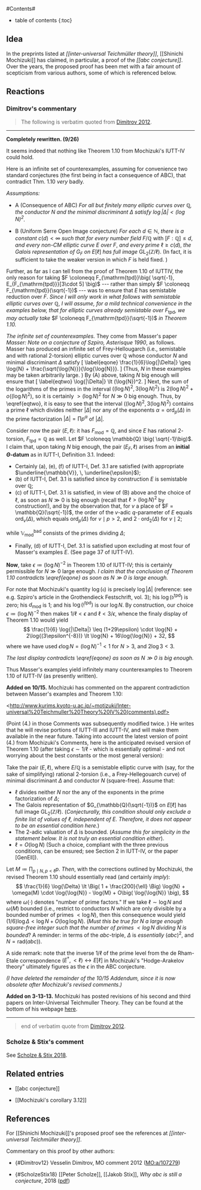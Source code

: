 
#Contents#
* table of contents
{:toc}

## Idea

In the preprints listed at _[[inter-universal Teichmüller theory]]_, [[Shinichi Mochizuki]] has claimed, in particular, a proof of the _[[abc conjecture]]_. Over the years, the proposed proof has been met with a fair amount of scepticism from various authors, some of which is referenced below.

## Reactions

### Dimitrov's commentary
  
> The following is verbatim quoted from [Dimitrov 2012](#Dimitrov12).

***

**Completely rewritten. (9/26)**

It seems indeed that nothing like Theorem 1.10 from Mochizuki's IUTT-IV could hold. 

Here is an infinite set of counterexamples, assuming for convenience two standard conjectures (the first being in fact a consequence of ABC), that contradict Thm. 1.10 *very* badly. 

*Assumptions:* 

- A (Consequence of ABC) *For all but finitely many elliptic curves over $\mathbb{Q}$, the conductor $N$ and the minimal discriminant $\Delta$ satisfy $\log{|\Delta|} \lt (\log{N})^2$.*

- B (Uniform Serre Open Image conjecture) *For each* $d \in \mathbb{N}$, *there is a constant* $c(d) \lt \infty$ *such that for every number field* $F/\mathbb{Q}$ with $[F:\mathbb{Q}] \leq d$, *and every
     non-CM elliptic curve* $E$ *over* $F$, *and every prime* $\ell \geq c(d)$, *the Galois representation of* $G_F$ *on* $E[\ell]$ *has full image* $\mathrm{GL}_2(\mathbb{Z}/{\ell})$. (In fact, it is sufficient to take the weaker version in which $F$ is held fixed. )

Further, as far as I can tell from the proof of Theorem 1.10 of IUTTIV, the only reason for taking $F \coloneqq F_{\mathrm{tpd}}\big( \sqrt{-1}, E_{F_{\mathrm{tpd}}}[3\cdot 5]
 \big)$ --- rather than simply $F \coloneqq F_{\mathrm{tpd}}(\sqrt{-1})$ --- was to ensure that $E$ has semistable reduction over $F$. *Since I will only work in what follows with semistable elliptic curves over* $\mathbb{Q}$, *I will assume, for a mild technical convenience in the examples below, that for elliptic curves already semistable over* $F_{\mathrm{tpd}}$, *we may actually take* $F \coloneqq F_{\mathrm{tpd}}(\sqrt{-1})$ *in Theorem 1.10.*


*The infinite set of counterexamples.* They come from Masser's paper *Masser: Note on a conjecture of Szpiro, *Asterisque* 1990*, as follows. Masser has produced an infinite set of Frey-Hellougarch (i.e., semistable and with rational 2-torsion) elliptic curves over $\mathbb{Q}$ whose conductor $N$ and minimal discriminant $\Delta$ satisfy
\[
\label{eqone}
\frac{1}{6}\log{|\Delta|} \geq \log{N} + \frac{\sqrt{\log{N}}}{\log{\log{N}}}.
\]
(Thus, $N$ in these examples may be taken arbitrarily large. ) By (A) above, taking $N$ big enough will ensure that
\[
\label{eqtwo}
\log{|\Delta|} \lt (\log{N})^2.
\]
Next, the sum of the logarithms of the primes in the interval $\big( (\log{N})^2, 3(\log{N})^2 \big)$ is $2(\log{N})^2 + o((\log{N})^2)$, so it is certainly $\gt (\log{N})^2$ for $N \gg 0$ big enough.  Thus, by \eqref{eqtwo}, it is easy to see that the interval $\big( (\log{N})^2, 3(\log{N})^2 \big)$ contains a prime $\ell$ which divides neither $|\Delta|$ nor any of the exponents $\alpha = \mathrm{ord}_p(\Delta)$ in the prime factorization $|\Delta| = \prod p^{\alpha}$ of $|\Delta|$.

Consider now the pair $(E,\ell)$: it has $F_{\mathrm{mod}} = \mathbb{Q}$, and since $E$ has rational $2$-torsion, $F_{\mathrm{tpd}} = \mathbb{Q}$ as well. Let $F \coloneqq \mathbb{Q} \big(
\sqrt{-1}\big)$. I claim that, upon taking $N$ big enough, the pair $(E_F,\ell)$ arises from an **initial $\Theta$-datum** as  in IUTT-I, Definition 3.1. Indeed:

- Certainly (a), (e), (f) of IUTT-I, Def. 3.1 are satisfied (with appropriate $\underline{\mathbb{V}}, \, \underline{\epsilon}$);
- (b) of IUTT-I, Def. 3.1 is satisfied since by construction $E$ is semistable over $\mathbb{Q}$;
- (c) of IUTT-I, Def. 3.1 is satisfied, in view of (B) above and the choice of $\ell$, as soon as $N \gg 0$ is big enough (recall that $\ell \gt (\log{N})^2$ by construction!), and by the observation that, for $v$ a place of $F = \mathbb{Q}(\sqrt{-1})$, the order of the $v$-adic $q$-parameter of $E$ equals $\mathrm{ord}_v (\Delta)$, which equals $\mathrm{ord}_p(\Delta)$ for $v \mid p \gt 2$, and $2\cdot\mathrm{ord}_2(\Delta)$ for $v \mid 2$; 

while $\mathbb{V}_{\mathrm{mod}}^{\mathrm{bad}}$ consists of the primes dividing $\Delta$;

- Finally, (d) of IUTT-I, Def. 3.1 is satisfied upon excluding at most four of Masser's examples $E$. (See page 37 of IUTT-IV).


**Now**, take $\epsilon \coloneqq \big( \log{N} \big)^{-2}$ in Theorem 1.10 of IUTT-IV; this is certainly permissible for $N \gg 0$ large enough. *I claim that the conclusion of Theorem 1.10 contradicts \eqref{eqone} as soon as $N \gg 0$ is large enough.*

For note that Mochizuki's quantity $\log(\mathfrak{q})$ is precisely $\log{|\Delta|}$ (reference: see e.g. Szpiro's article in the Grothendieck Festschrift, vol. 3); his $\log{(\mathfrak{d}^{\mathrm{tpd}})}$ is zero; his $d_{\mathrm{mod}}$ is $1$; and his $\log{(\mathfrak{f}^{\mathrm{tpd}})}$ is our $\log{N}$. By construction, our choice $\epsilon \coloneqq \big( \log{N} \big)^{-2}$ then makes $1/\ell \lt \epsilon$ and $\ell \lt 3/\epsilon$, whence the finaly display of Theorem 1.10 would yield
$$
\frac{1}{6} \log{|\Delta|} \leq (1+29\epsilon) \cdot \log{N} + 2\log{(3\epsilon^{-8})}
\lt \log{N} + 16\log{\log{N}} + 32,
$$
where we have used $\epsilon \log{N} = (\log{N})^{-1} \lt 1$ for $N \gt 3$, and $2\log{3} \lt 3$.



*The last display contradicts \eqref{eqone} as soon as $N \gg 0$ is big enough.*



Thus Masser's examples yield infinitely many counterexamples to Theorem 1.10 of IUTT-IV (as presently written).




**Added on 10/15.** Mochizuki has commented on the apparent contradiction between Masser's examples and Theorem 1.10: 

&lt;http://www.kurims.kyoto-u.ac.jp/~motizuki/Inter-universal%20Teichmuller%20Theory%20IV%20(comments).pdf>

(Point (4.) in those Comments was subsequently modified twice. ) He writes that he will revise portions of IUTT-III and IUTT-IV, and will make them available in the near future. Taking into account the latest version of point (4.) from Mochizuki's Comments, here is the anticipated revised version of Theorem 1.10 (after taking $\epsilon \sim 1/\ell$ - which is essentially optimal - and not worrying about the best constants or the most general version):

Take the pair $(E,\ell)$, where $E/\mathbb{Q}$ is a semistable elliptic curve with (say, for the sake of simplifying) rational $2$-torsion (i.e., a Frey-Hellegouarch curve) of minimal discriminant $\Delta$ and conductor $N$ (square-free). Assume that:

- $\ell$ divides neither $N$ nor the any of the exponents in the prime factorization of $\Delta$;
- The Galois representation of $G_{\mathbb{Q}(\sqrt{-1})}$ on $E[\ell]$ has full image $\mathrm{GL}_2(\mathbb{Z}/\ell)$. (*Conjecturally, this condition should only exclude a finite list of values of $\ell$, independent of $E$. Therefore, it does not appear to be an essential condition here.*)
- The $2$-adic valuation of $\Delta$ is bounded. (*Assume this for simplicity in the statement below. It is not truly an essential condition either*).
- $\ell = O(\log{N})$ (Such a choice, compliant with the three previous conditions, can be ensured; see Section 2 in IUTT-IV, or the paper [GenEll]).

Let $M \coloneqq \prod_{p \mid N,  p \lt \ell} p$. *Then*, with the corrections outlined by Mochizuki, the revised Theorem 1.10 should essentially read (and certainly *imply*):
$$
\frac{1}{6} \log{\Delta} \lt \Big( 1 + \frac{200}{\ell} \Big) \log{N}  + \omega(M) \cdot \log{\log{N}} - \log{M} + O\big( \log{\log{N}} \big),
$$
where $\omega(\cdot)$ denotes "number of prime factors." If we take $\ell \sim \log{N}$ and $\omega(M)$ bounded (i.e., restrict to conductors $N$ which are only divisible by a bounded number of primes $\lt \log{N}$), then this consequence would yield $(1/6) \log{\Delta} \lt \log{N} + O(\log{\log{N}})$. (*Must this be true for $N$ a large enough square-free integer such that the number of primes $\lt \log{N}$ dividing $N$ is bounded*? A reminder: in terms of the $abc$-triple, $\Delta$ is *essentially* $(abc)^2$, and $N = \mathrm{rad}(abc)$).

A side remark: note that the inverse $1/\ell$ of the prime level from the de Rham-Etale correspondence $(E^{\dagger}, \lt \ell) \leftrightarrow E[\ell]$ in Mochizuki's "Hodge-Arakelov theory" ultimately figures as the $\epsilon$ in the ABC conjecture. 


*(I have deleted the remainder of the 10/15 Addendum, since it is now obsolete after Mochizuki's revised comments.)*

**Added on 3-13-13.** Mochizuki has posted revisions of his second and third papers on Inter-Universal Teichmuller Theory. They can be found at the bottom of his webpage [here](http://www.kurims.kyoto-u.ac.jp/~motizuki/papers-english.html).

***

> end of verbatim quote from [Dimitrov 2012](#Dimitrov12).


### Scholze & Stix's comment

See [Scholze & Stix 2018](#ScholzeStix18).


## Related entries

* [[abc conjecture]]

* [[Mochizuki's corollary 3.12]]

## References

For [[Shinichi Mochizuki]]'s proposed proof see the references at *[[inter-universal Teichmüller theory]]*.

Commentary on this proof by other authors:

* {#Dimitrov12} Vesselin Dimitrov, MO comment 2012 ([MO:a/107279](https://mathoverflow.net/a/107279/381))

* {#ScholzeStix18} [[Peter Scholze]], [[Jakob Stix]], _Why abc is still a conjecture_, 2018 ([pdf](https://ncatlab.org/nlab/files/why_abc_is_still_a_conjecture.pdf))

